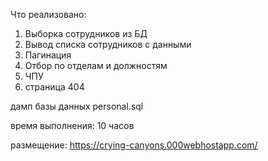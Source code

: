 ﻿Что реализовано:
1. Выборка сотрудников из БД
2. Вывод списка сотрудников с данными
3. Пагинация 
4. Отбор по отделам и должностям
5. ЧПУ
6. страница 404 

дамп базы данных personal.sql

время выполнения: 10 часов

размещение: https://crying-canyons.000webhostapp.com/